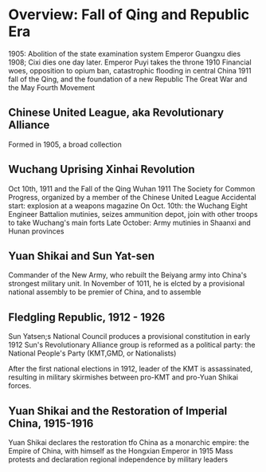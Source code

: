 # Overview: Fall of Qing and Republic Era

1905: Abolition of the state examination system 
Emperor Guangxu dies 1908; Cixi dies one day later. Emperor Puyi takes the throne
1910 Financial woes, opposition to opium ban, catastrophic flooding in central China
1911 fall of the Qing, and the foundation of a new Republic 
The Great War and the May Fourth Movement

## Chinese United League, aka Revolutionary Alliance

Formed in 1905, a broad collection 

## Wuchang Uprising Xinhai Revolution
Oct 10th, 1911 and the Fall of the Qing
Wuhan 1911
The Society for Common Progress, organized by a member of the Chinese United League
Accidental start: explosion at a weapons magazine
On Oct. 10th: the Wuchang Eight Engineer Battalion mutinies, seizes ammunition depot, join with other troops to take Wuchang's main forts
Late October: Army mutinies in Shaanxi and Hunan provinces

## Yuan Shikai and Sun Yat-sen

Commander of the New Army, who rebuilt the Beiyang army into China's strongest military unit. 
In November of 1011, he is elcted by a provisional national assembly to be premier of China, and to assemble 
## Fledgling Republic, 1912 - 1926

Sun Yatsen;s National Council produces a provisional constitution in early 1912
Sun's Revolutionary Alliance group is reformed as a political party: the National People's Party (KMT,GMD, or Nationalists)

After the first national elections in 1912, leader of the KMT is assassinated, resulting in military skirmishes between pro-KMT and pro-Yuan Shikai forces.

## Yuan Shikai and the Restoration of Imperial China, 1915-1916
Yuan Shikai declares the restoration tfo China as a monarchic empire: the Empire of China, with himself as the Hongxian Emperor in 1915
Mass protests and declaration regional independence by military leaders

